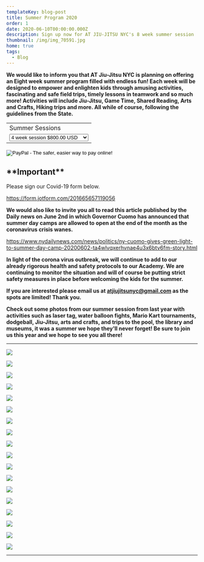 ```yaml
---
templateKey: blog-post
title: Summer Program 2020
order: 1
date: 2020-06-10T00:00:00.000Z
description: Sign up now for AT JIU-JITSU NYC's 8 week summer session
thumbnail: /img/img_70591.jpg
home: true
tags:
  - Blog
---
```

**We would like to inform you that AT Jiu-Jitsu NYC is planning on offering an Eight week summer program filled with endless fun! Each week will be designed to empower and enlighten kids through amusing activities, fascinating and safe field trips, timely lessons in teamwork and so much more! Activities will include Jiu-Jitsu, Game Time, Shared Reading, Arts and Crafts, Hiking trips and more. All while of course, following the guidelines from the State.**

<form target="paypal" action="https://www.paypal.com/cgi-bin/webscr" method="post">
<input type="hidden" name="cmd" value="_s-xclick">
<input type="hidden" name="hosted_button_id" value="JY8TKKTNVLWFU">
<table>
<tr><td><input type="hidden" name="on0" value="Summer Sessions">Summer Sessions</td></tr><tr><td><select name="os0">
	<option value="4 week session">4 week session $800.00 USD</option>
	<option value="8 week session">8 week session $1,500.00 USD</option>
</select> </td></tr>
</table>
<input type="hidden" name="currency_code" value="USD">
<input type="image" src="https://www.paypalobjects.com/en_US/i/btn/btn_cart_LG.gif" border="0" name="submit" alt="PayPal - The safer, easier way to pay online!">
<img alt="" border="0" src="https://www.paypalobjects.com/en_US/i/scr/pixel.gif" width="1" height="1">
</form>

## **\*\*Important\*\***

Please sign our Covid-19 form below.

<https://form.jotform.com/201665657119056>

**We would also like to invite you all to read this article published by the Daily news on June 2nd in which Governor Cuomo has announced that summer day camps are allowed to open at the end of the month as the coronavirus crisis wanes.**

<https://www.nydailynews.com/news/politics/ny-cuomo-gives-green-light-to-summer-day-camp-20200602-ta4wlvqxerhvnae4u3x6btv6fm-story.html>

**In light of the corona virus outbreak, we will continue to add to our already rigorous health and safety protocols to our Academy. We are continuing to monitor the situation and will of course be putting strict safety measures in place before welcoming the kids for the summer.**

**If you are interested please email us at atjiujitsunyc@gmail.com as the spots are limited! Thank you.**

**Check out some photos from our summer session from last year with activities such as laser tag, water balloon fights, Mario Kart tournaments, dodgeball, Jiu-Jitsu, arts and crafts, and trips to the pool, the library and museums, it was a summer we hope they'll never forget! Be sure to join us this year and we hope to see you all there!**

- - -

![](/img/img_7378.jpg)

![](/img/1.jpg)

![](/img/img_7284.jpg)

![](/img/6.jpg)

![](/img/11.jpg)

![](/img/5.jpg)

![](/img/img_7332.jpg)

![](/img/img_7412.jpg)

![](/img/10.jpg)

![](/img/dsc03249.jpg)

![](/img/7.jpg)

![](/img/dsc03300-1-.jpg)

![](/img/13.jpg)

![](/img/img_7331.jpg)

![](/img/4.jpg)

![](/img/9.jpg)

![](/img/dsc03295-1-.jpg)

![](/img/8.jpg)

- - -
